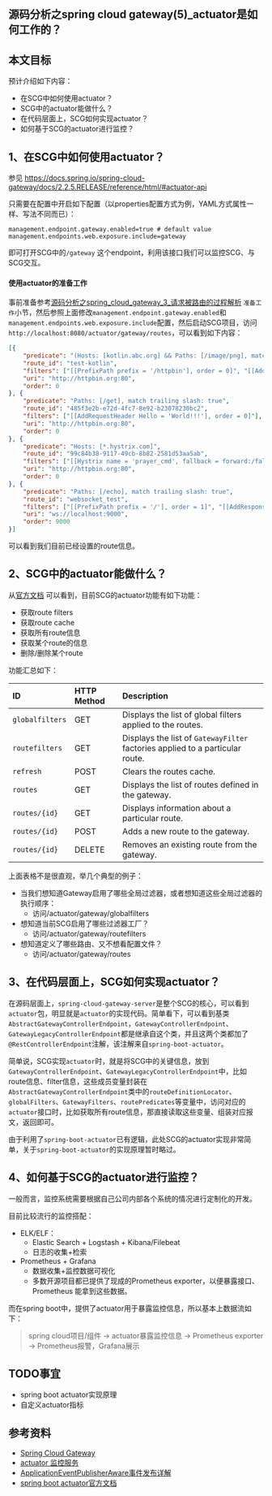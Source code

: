 

## 源码分析之spring cloud gateway(5)_actuator是如何工作的？

## 本文目标

预计介绍如下内容：

- 在SCG中如何使用actuator？
- SCG中的actuator能做什么？
- 在代码层面上，SCG如何实现actuator？
- 如何基于SCG的actuator进行监控？

## 1、在SCG中如何使用actuator？

参见 https://docs.spring.io/spring-cloud-gateway/docs/2.2.5.RELEASE/reference/html/#actuator-api 

只需要在配置中开启如下配置（以properties配置方式为例，YAML方式属性一样、写法不同而已）：

```properties
management.endpoint.gateway.enabled=true # default value
management.endpoints.web.exposure.include=gateway
```

即可打开SCG中的`/gateway` 这个endpoint，利用该接口我们可以监控SCG、与SCG交互。

#### 使用actuator的准备工作

事前准备参考[源码分析之spring_cloud_gateway_3_请求被路由的过程解析](源码分析之spring_cloud_gateway_3_请求被路由的过程解析.md) `准备工作`小节，然后参照上面修改`management.endpoint.gateway.enabled`和`management.endpoints.web.exposure.include`配置，然后启动SCG项目，访问`http://localhost:8080/actuator/gateway/routes`，可以看到如下内容：

```json
[{
	"predicate": "(Hosts: [kotlin.abc.org] && Paths: [/image/png], match trailing slash: true)",
	"route_id": "test-kotlin",
	"filters": ["[[PrefixPath prefix = '/httpbin'], order = 0]", "[[AddResponseHeader X-TestHeader = 'foobar'], order = 0]"],
	"uri": "http://httpbin.org:80",
	"order": 0
}, {
	"predicate": "Paths: [/get], match trailing slash: true",
	"route_id": "485f3e2b-e72d-4fc7-8e92-b23078230bc2",
	"filters": ["[[AddRequestHeader Hello = 'World!!!'], order = 0]"],
	"uri": "http://httpbin.org:80",
	"order": 0
}, {
	"predicate": "Hosts: [*.hystrix.com]",
	"route_id": "99c84b38-9117-49cb-8b82-2581d53aa5ab",
	"filters": ["[[Hystrix name = 'prayer_cmd', fallback = forward:/fallback], order = 0]"],
	"uri": "http://httpbin.org:80",
	"order": 0
}, {
	"predicate": "Paths: [/echo], match trailing slash: true",
	"route_id": "websocket_test",
	"filters": ["[[PrefixPath prefix = '/'], order = 1]", "[[AddResponseHeader X-Response-Default-Foo = 'Default-Bar'], order = 2]"],
	"uri": "ws://localhost:9000",
	"order": 9000
}]
```

可以看到我们目前已经设置的route信息。

## 2、SCG中的actuator能做什么？

从[官方文档](https://docs.spring.io/spring-cloud-gateway/docs/2.2.5.RELEASE/reference/html/#actuator-api) 可以看到，目前SCG的actuator功能有如下功能：

- 获取route filters
- 获取route cache
- 获取所有route信息
- 获取某个route的信息
- 删除/删除某个route

功能汇总如下：

| ID              | HTTP Method | Description                                                  |
| :-------------- | :---------- | :----------------------------------------------------------- |
| `globalfilters` | GET         | Displays the list of global filters applied to the routes.   |
| `routefilters`  | GET         | Displays the list of `GatewayFilter` factories applied to a particular route. |
| `refresh`       | POST        | Clears the routes cache.                                     |
| `routes`        | GET         | Displays the list of routes defined in the gateway.          |
| `routes/{id}`   | GET         | Displays information about a particular route.               |
| `routes/{id}`   | POST        | Adds a new route to the gateway.                             |
| `routes/{id}`   | DELETE      | Removes an existing route from the gateway.                  |

上面表格不是很直观，举几个典型的例子：

- 当我们想知道Gateway启用了哪些全局过滤器，或者想知道这些全局过滤器的执行顺序：
  - 访问/actuator/gateway/globalfilters
- 想知道当前SCG启用了哪些过滤器工厂？
  - 访问/actuator/gateway/routefilters
- 想知道定义了哪些路由、又不想看配置文件？
  - 访问/actuator/gateway/routes

## 3、在代码层面上，SCG如何实现actuator？

在源码层面上，`spring-cloud-gateway-server`是整个SCG的核心，可以看到`actuator`包，明显就是`actuator`的实现代码。简单看下，可以看到基类`AbstractGatewayControllerEndpoint`，`GatewayControllerEndpoint`、 `GatewayLegacyControllerEndpoint`都是继承自这个类，并且这两个类都加了`@RestControllerEndpoint`注解，该注解来自`spring-boot-actuator`。

简单说，SCG实现`actuator`时，就是将SCG中的关键信息，放到`GatewayControllerEndpoint`、`GatewayLegacyControllerEndpoint`中，比如route信息、filter信息，这些成员变量封装在`AbstractGatewayControllerEndpoint`类中的`routeDefinitionLocator`、`globalFilters`、`GatewayFilters`、`routePredicates`等变量中，访问对应的`actuator`接口时，比如获取所有route信息，那直接读取这些变量、组装对应报文，返回即可。

由于利用了`spring-boot-actuator`已有逻辑，此处SCG的actuator实现非常简单，关于`spring-boot-actuator`的实现原理暂时略过。



## 4、如何基于SCG的actuator进行监控？

一般而言，监控系统需要根据自己公司内部各个系统的情况进行定制化的开发。

目前比较流行的监控搭配：

- ELK/ELF：
  - Elastic Search + Logstash + Kibana/Filebeat
  - 日志的收集+检索
- Prometheus + Grafana
  - 数据收集+监控数据可视化
  - 多数开源项目都已提供了现成的Prometheus  exporter，以便暴露接口、Prometheus 能拿到这些数据。

而在spring boot中，提供了actuator用于暴露监控信息，所以基本上数据流如下：

> spring cloud项目/组件 -> actuator暴露监控信息 ->  Prometheus  exporter -> Prometheus报警，Grafana展示



## TODO事宜

- spring boot actuator实现原理
- 自定义actuator指标




## 参考资料

- [Spring Cloud Gateway](https://docs.spring.io/spring-cloud-gateway/docs/2.2.5.RELEASE/reference/html/#actuator-api)
- [actuator 监控服务](https://github.com/smltq/spring-boot-demo/blob/master/actuator/README.md)
- [ApplicationEventPublisherAware事件发布详解](https://blog.csdn.net/qq_28060549/article/details/81073001)
- [spring boot actuator官方文档](https://docs.spring.io/spring-boot/docs/current/reference/html/production-ready-features.html#production-ready)